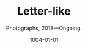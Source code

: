 ---
tags: project
layout: project
title: Letter-like
date: 1004-01-01
subtitle: Photographs, 2018—Ongoing.
featured-images: 
    -   url: OLIVER_BOULTON_LETTER_LIKE_1.png
        width: 60.3
---